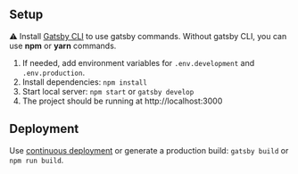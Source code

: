 ## Setup

⚠️ Install [Gatsby CLI](https://www.gatsbyjs.com/docs/tutorial/part-0/#gatsby-cli) to use gatsby commands. Without gatsby CLI, you can use **npm** or **yarn** commands.

1. If needed, add environment variables for `.env.development` and `.env.production`.
2. Install dependencies: `npm install`
3. Start local server: `npm start` or `gatsby develop`
4. The project should be running at http://localhost:3000

## Deployment

Use [continuous deployment](https://www.gatsbyjs.com/docs/glossary/continuous-deployment/) or generate a production build: `gatsby build` or `npm run build`.
